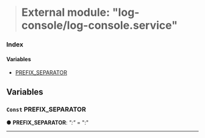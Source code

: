 > # External module: "log-console/log-console.service"

### Index

#### Variables

* [PREFIX_SEPARATOR](_log_console_log_console_service_.md#const-prefix_separator)

## Variables

### `Const` PREFIX_SEPARATOR

● **PREFIX_SEPARATOR**: *":"* = ":"

___